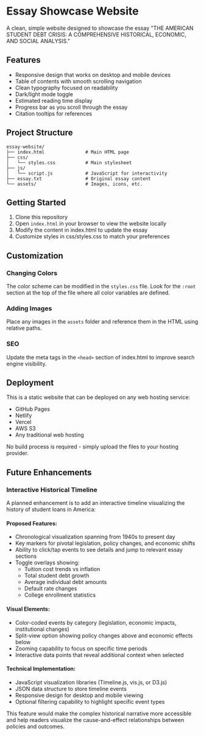 # Essay Showcase Website

A clean, simple website designed to showcase the essay "THE AMERICAN STUDENT DEBT CRISIS: A COMPREHENSIVE HISTORICAL, ECONOMIC, AND SOCIAL ANALYSIS."

## Features

- Responsive design that works on desktop and mobile devices
- Table of contents with smooth scrolling navigation
- Clean typography focused on readability
- Dark/light mode toggle
- Estimated reading time display
- Progress bar as you scroll through the essay
- Citation tooltips for references

## Project Structure

```
essay-website/
├── index.html               # Main HTML page
├── css/
│   └── styles.css           # Main stylesheet
├── js/
│   └── script.js            # JavaScript for interactivity
├── essay.txt                # Original essay content
└── assets/                  # Images, icons, etc.
```

## Getting Started

1. Clone this repository
2. Open `index.html` in your browser to view the website locally
3. Modify the content in index.html to update the essay
4. Customize styles in css/styles.css to match your preferences

## Customization

### Changing Colors

The color scheme can be modified in the `styles.css` file. Look for the `:root` section at the top of the file where all color variables are defined.

### Adding Images

Place any images in the `assets` folder and reference them in the HTML using relative paths.

### SEO

Update the meta tags in the `<head>` section of index.html to improve search engine visibility.

## Deployment

This is a static website that can be deployed on any web hosting service:

- GitHub Pages
- Netlify
- Vercel
- AWS S3
- Any traditional web hosting

No build process is required - simply upload the files to your hosting provider.

## Future Enhancements

### Interactive Historical Timeline

A planned enhancement is to add an interactive timeline visualizing the history of student loans in America:

#### Proposed Features:
- Chronological visualization spanning from 1940s to present day
- Key markers for pivotal legislation, policy changes, and economic shifts
- Ability to click/tap events to see details and jump to relevant essay sections
- Toggle overlays showing:
  - Tuition cost trends vs inflation
  - Total student debt growth
  - Average individual debt amounts
  - Default rate changes
  - College enrollment statistics

#### Visual Elements:
- Color-coded events by category (legislation, economic impacts, institutional changes)
- Split-view option showing policy changes above and economic effects below
- Zooming capability to focus on specific time periods
- Interactive data points that reveal additional context when selected

#### Technical Implementation:
- JavaScript visualization libraries (Timeline.js, vis.js, or D3.js)
- JSON data structure to store timeline events
- Responsive design for desktop and mobile viewing
- Optional filtering capability to highlight specific event types

This feature would make the complex historical narrative more accessible and help readers visualize the cause-and-effect relationships between policies and outcomes.

